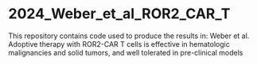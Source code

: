 # 2024_Weber_et_al_ROR2_CAR_T

This repository contains code used to produce the results in: Weber et al. Adoptive therapy with ROR2-CAR T cells is effective in hematologic malignancies and solid tumors, and well tolerated in pre-clinical models
